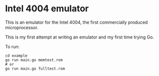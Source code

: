 # Intel 4004 emulator

This is an emulator for the Intel 4004, the first commercially produced microprocessor.

This is my first attempt at writing an emulator and my first time trying Go.

To run:
```
cd example
go run main.go memtest.rom
# or
go run main.go fulltest.rom
```
